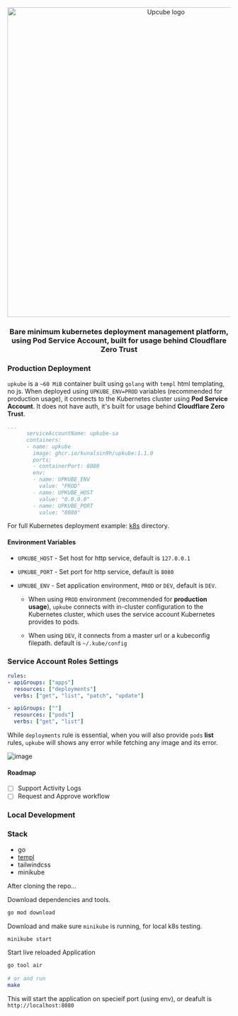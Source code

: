 <div align="center">
  <img src="https://github.com/user-attachments/assets/a07c897e-c66f-47de-ac04-1649e4a3ea48" alt="Upcube logo" width="700px" />  
  <h3>Bare minimum kubernetes deployment management platform, using Pod Service Account, built for usage behind Cloudflare Zero Trust</h3>
</div>

### Production Deployment

`upkube` is a `~60 MiB` container built using `golang` with `templ` html templating, no js. When deployed using `UPKUBE_ENV=PROD` variables (recommended for production usage), it connects to the Kubernetes cluster using **Pod Service Account**. It does not have auth, it's built for usage behind **Cloudflare Zero Trust**. 

```yaml
...
      serviceAccountName: upkube-sa
      containers:
      - name: upkube
        image: ghcr.io/kunalsin9h/upkube:1.1.0
        ports:
        - containerPort: 8080
        env:
        - name: UPKUBE_ENV
          value: "PROD"
        - name: UPKUBE_HOST
          value: "0.0.0.0"
        - name: UPKUBE_PORT
          value: "8080"
```

For full Kubernetes deployment example: [k8s](https://github.com/KunalSin9h/upkube/tree/master/k8s) directory. 

#### Environment Variables

- `UPKUBE_HOST` - Set host for http service, default is `127.0.0.1`
- `UPKUBE_PORT` - Set port for http service, default is `8080`
- `UPKUBE_ENV` - Set application environment, `PROD` or `DEV`, default is `DEV`.

  - When using `PROD` environment (recommended for **production usage**), `upkube` connects with in-cluster configuration to the Kubernetes cluster, which uses the service account Kubernetes provides to pods. 

  - When using `DEV`, it connects from a master url or a kubeconfig filepath. default is `~/.kube/config`

### Service Account Roles Settings

```yaml
rules:
- apiGroups: ["apps"]
  resources: ["deployments"]
  verbs: ["get", "list", "patch", "update"]

- apiGroups: [""]
  resources: ["pods"]
  verbs: ["get", "list"]
```

While `deployments` rule is essential, when you will also provide `pods` **list** rules, `upkube` will shows any error while fetching any image and its error. 

![image](https://github.com/user-attachments/assets/43934686-2e32-4e48-9292-811dabcd113a)

#### Roadmap

- [ ] Support Activity Logs
- [ ] Request and Approve workflow

### Local Development

### Stack

- go
- [templ](https://templ.guide/)
- tailwindcss
- minikube

After cloning the repo...

Download dependencies and tools. 

```bash
go mod download
```

Download and make sure `minikube` is running, for local k8s testing. 

```bash
minikube start
```

Start live reloaded Application 

```bash
go tool air
 
# or and run
make
```

This will start the application on specieif port (using env), or deafult is `http://localhost:8080`


